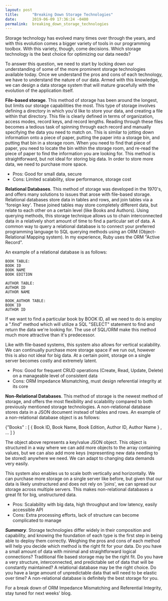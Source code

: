 ```yaml
---
layout: post
title:      "Breaking Down Storage Technologies"
date:       2019-06-09 17:36:24 -0400
permalink:  breaking_down_storage_technologies
---
```



Storage technology has evolved many times over through the years, and with this evolution comes a bigger variety of tools in our programming toolbox.  With this variety, though, come decisions.  Which storage technology is the best choice for optimizing our data needs?

To answer this question, we need to start by locking down our understanding of some of the more prominent storage technologies available today.  Once we understand the pros and cons of each technology, we have to understand the nature of our data.  Armed with this knowledge, we can design a data storage system that will mature gracefully with the evolution of the application itself.

**File-based storage**.  This method of storage has been around the longest, but limits our storage capabilities the most.  This type of storage involves defining a directory in which you'd like to store your data, and creating a file within that directory.  This file is clearly defined in terms of organization, access modes, record keys, and record lengths.  Reading through these files becomes a tedious task of spinning through each record and manually specifying the data you need to match on.  This is similar to jotting down information onto a piece of paper, putting the paper into a storage bin, and putting that bin in a storage room.  When you need to find that piece of paper, you need to locate the bin within the storage room, and re-read the piece of paper to find the information you are looking for.  This method is straightforward, but not ideal for storing big data.  In order to store more data, we need to purchase more space.

* Pros: Good for small data, secure
* Cons: Limited scalability, slow performance, storage cost


**Relational Databases**.  This method of storage was developed in the 1970's, and offers many solutions to issues that arose with file-based storage.  Relational databases store data in tables and rows, and join tables via a 'foreign key'.  These joined tables may store completely different data, but relate to each other on a certain level (like Books and Authors).  Using querying methods, this storage technique allows us to chain interconnected data in a relatively short amount of time to find a particular set of data.  A common way to query a relational database is to connect your preferred programming language to SQL querying methods using an ORM (Object-Relational Mapping system).  In my experience, Ruby uses the ORM "Active Record".  

An example of a relational database is as follows:
```
BOOK TABLE:  
BOOK ID  
BOOK NAME  
BOOK EDITION

AUTHOR TABLE:
AUTHOR ID
AUTHOR NAME

BOOK_AUTHOR TABLE:
BOOK ID
AUTHOR ID
```

If we want to find a particular book by BOOK ID, all we need to do is employ a ".find" method which will utilize a SQL "SELECT" statement to find and return the data we're looking for.  The use of SQL/ORM make this method much more attractive than it's predecessor. 

Like with file-based systems, this system also allows for vertical scalability.  We can continually purchase more storage space if we run out, however this is also not ideal for big data.  At a certain point, storage on a single server becomes costly and extremely latent.  

* Pros: Good for frequent CRUD operations (Create, Read, Update, Delete) on a manageable level of consistent data
* Cons: ORM Impedance Mismatching, must design referential integrity at its core

**Non-Relational Databases**.  This method of storage is the newest method of storage, and offers the most flexibility and scalability compared to both previously mentioned storage technologies.  A non-relational database stores data in a JSON document instead of tables and rows.  An example of a non-relational database object is as follows:

{"Books" : [ { Book ID, Book Name, Book Edition, Author ID, Author Name } , ... ] }

The object above represents a key/value JSON object.  This object is structured in a way where we can add more objects to the array containing values, but we can also add more keys (representing new data needing to be stored) anywhere we need.  We can adapt to changing data demands very easily. 

This system also enables us to scale both vertically and horizontally.  We can purchase more storage on a single server like before, but given that our data is likely unstructured and does not rely on 'joins', we can spread our storage across multiple servers.  This makes non-relational databases a great fit for big, unstructured data.

* Pros: Scalability with big data, high throughput and low latency, easily accessible API
* Cons: Extra processing efforts, lack of structure can become complicated to manage

***Summary***.  Storage technologies differ widely in their composition and capability, and knowing the foundation of each type is the first step in being able to deploy them correctly.  Weighing the pros and cons of each method will help you decide which method is the right fit for your data.  Do you have a small amount of data with minimal and straightforward logical connections? Traditional file based storage may be the right fit.  Do you have a very structure, interconnected, and predictable set of data that will be constantly maintained?  A relational database may be the right choice.  Do you have a large amount of unpredictable data that will need to be elastic over time?  A non-relational database is definitely the best storage for you.

For a break down of ORM Impedance Mismatching and Referential Integrity, stay tuned for next weeks' blog.
